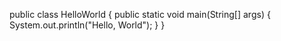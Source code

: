 public class HelloWorld { 
  public static void main(String[] args) 
  {
    System.out.println("Hello, World");
  }
}
